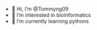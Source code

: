 - 👋 Hi, I’m @Tommyng09
- 👀 I’m interested in bioinformatics
- 🌱 I’m currently learning pythons 

<!---
Tommyng09/Tommyng09 is a ✨ special ✨ repository because its `README.md` (this file) appears on your GitHub profile.
You can click the Preview link to take a look at your changes.
--->
